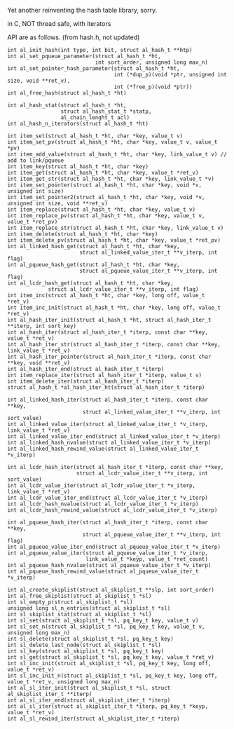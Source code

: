 Yet another reinventing the hash table library, sorry.

in C, NOT thread safe, with iterators

API are as follows. (from hash.h, not updated)
    
    int al_init_hash(int type, int bit, struct al_hash_t **htp)
    int al_set_pqueue_parameter(struct al_hash_t *ht,
                                int sort_order, unsigned long max_n)
    int al_set_pointer_hash_parameter(struct al_hash_t *ht,
                                      int (*dup_p)(void *ptr, unsigned int size, void **ret_v),
                                      int (*free_p)(void *ptr))
    int al_free_hash(struct al_hash_t *ht)

    int al_hash_stat(struct al_hash_t *ht,
                     struct al_hash_stat_t *statp,
                     al_chain_lenght_t acl)
    int al_hash_n_iterators(struct al_hash_t *ht)

    int item_set(struct al_hash_t *ht, char *key, value_t v)
    int item_set_pv(struct al_hash_t *ht, char *key, value_t v, value_t *pv)
    int item_add_value(struct al_hash_t *ht, char *key, link_value_t v) // add to link/pqueue
    int item_key(struct al_hash_t *ht, char *key)
    int item_get(struct al_hash_t *ht, char *key, value_t *ret_v)
    int item_get_str(struct al_hash_t *ht, char *key, link_value_t *v)
    int item_set_pointer(struct al_hash_t *ht, char *key, void *v, unsigned int size)
    int item_set_pointer2(struct al_hash_t *ht, char *key, void *v, unsigned int size, void **ret_v)
    int item_replace(struct al_hash_t *ht, char *key, value_t v)
    int item_replace_pv(struct al_hash_t *ht, char *key, value_t v, value_t *ret_pv)
    int item_replace_str(struct al_hash_t *ht, char *key, link_value_t v)
    int item_delete(struct al_hash_t *ht, char *key)
    int item_delete_pv(struct al_hash_t *ht, char *key, value_t *ret_pv)
    int al_linked_hash_get(struct al_hash_t *ht, char *key,
                           struct al_linked_value_iter_t **v_iterp, int flag)
    int al_pqueue_hash_get(struct al_hash_t *ht, char *key,
                           struct al_pqueue_value_iter_t **v_iterp, int flag)
    int al_lcdr_hash_get(struct al_hash_t *ht, char *key,
		         struct al_lcdr_value_iter_t **v_iterp, int flag)
    int item_inc(struct al_hash_t *ht, char *key, long off, value_t *ret_v)
    int item_inc_init(struct al_hash_t *ht, char *key, long off, value_t *ret_v)
    int al_hash_iter_init(struct al_hash_t *ht, struct al_hash_iter_t **iterp, int sort_key)
    int al_hash_iter(struct al_hash_iter_t *iterp, const char **key, value_t *ret_v)
    int al_hash_iter_str(struct al_hash_iter_t *iterp, const char **key, link_value_t *ret_v)
    int al_hash_iter_pointer(struct al_hash_iter_t *iterp, const char **key, void **ret_v)
    int al_hash_iter_end(struct al_hash_iter_t *iterp)
    int item_replace_iter(struct al_hash_iter_t *iterp, value_t v)
    int item_delete_iter(struct al_hash_iter_t *iterp)
    struct al_hash_t *al_hash_iter_ht(struct al_hash_iter_t *iterp)

    int al_linked_hash_iter(struct al_hash_iter_t *iterp, const char **key,
                            struct al_linked_value_iter_t **v_iterp, int sort_value)
    int al_linked_value_iter(struct al_linked_value_iter_t *v_iterp, link_value_t *ret_v)
    int al_linked_value_iter_end(struct al_linked_value_iter_t *v_iterp)
    int al_linked_hash_nvalue(struct al_linked_value_iter_t *v_iterp)
    int al_linked_hash_rewind_value(struct al_linked_value_iter_t *v_iterp)

    int al_lcdr_hash_iter(struct al_hash_iter_t *iterp, const char **key,
                          struct al_lcdr_value_iter_t **v_iterp, int sort_value)
    int al_lcdr_value_iter(struct al_lcdr_value_iter_t *v_iterp, link_value_t *ret_v)
    int al_lcdr_value_iter_end(struct al_lcdr_value_iter_t *v_iterp)
    int al_lcdr_hash_nvalue(struct al_lcdr_value_iter_t *v_iterp)
    int al_lcdr_hash_rewind_value(struct al_lcdr_value_iter_t *v_iterp)

    int al_pqueue_hash_iter(struct al_hash_iter_t *iterp, const char **key,
                            struct al_pqueue_value_iter_t **v_iterp, int flag)
    int al_pqueue_value_iter_end(struct al_pqueue_value_iter_t *v_iterp)
    int al_pqueue_value_iter(struct al_pqueue_value_iter_t *v_iterp,
                             link_value_t *keyp, value_t *ret_count)
    int al_pqueue_hash_nvalue(struct al_pqueue_value_iter_t *v_iterp)
    int al_pqueue_hash_rewind_value(struct al_pqueue_value_iter_t *v_iterp)

    int al_create_skiplist(struct al_skiplist_t **slp, int sort_order)
    int al_free_skiplist(struct al_skiplist_t *sl)
    int sl_empty_p(struct al_skiplist_t *sl)
    unsigned long sl_n_entries(struct al_skiplist_t *sl)
    int sl_skiplist_stat(struct al_skiplist_t *sl)
    int sl_set(struct al_skiplist_t *sl, pq_key_t key, value_t v)
    int sl_set_n(struct al_skiplist_t *sl, pq_key_t key, value_t v, unsigned long max_n)
    int sl_delete(struct al_skiplist_t *sl, pq_key_t key)
    int sl_delete_last_node(struct al_skiplist_t *sl)
    int sl_key(struct al_skiplist_t *sl, pq_key_t key)
    int sl_get(struct al_skiplist_t *sl, pq_key_t key, value_t *ret_v)
    int sl_inc_init(struct al_skiplist_t *sl, pq_key_t key, long off, value_t *ret_v)
    int sl_inc_init_n(struct al_skiplist_t *sl, pq_key_t key, long off, value_t *ret_v, unsigned long max_n)
    int al_sl_iter_init(struct al_skiplist_t *sl, struct al_skiplist_iter_t **iterp)
    int al_sl_iter_end(struct al_skiplist_iter_t *iterp)
    int al_sl_iter(struct al_skiplist_iter_t *iterp, pq_key_t *keyp, value_t *ret_v)
    int al_sl_rewind_iter(struct al_skiplist_iter_t *iterp)
